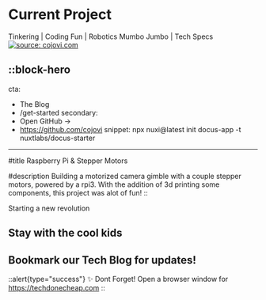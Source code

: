 # Current Project
Tinkering | Coding Fun | Robotics Mumbo Jumbo | Tech Specs
<a href="https://imgur.com/YGHbAnr"><img src="https://i.imgur.com/YGHbAnr.png" title="source: cojovi.com" /></a>

::block-hero
---
cta:
- The Blog
- /get-started
secondary:
- Open GitHub →
- https://github.com/cojovi
snippet: npx nuxi@latest init docus-app -t nuxtlabs/docus-starter
---
#title
Raspberry Pi & Stepper Motors

#description
Building a motorized camera gimble with a couple stepper motors, powered by a rpi3.  With the addition of 3d printing some components, this project was alot of fun!
::

Starting a new revolution

## Stay with the cool kids
## Bookmark our Tech Blog for updates!

::alert{type="success"}
✨ Dont Forget! Open a browser window for <https://techdonecheap.com>
::